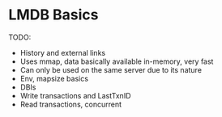 # LMDB Basics


TODO:

- History and external links
- Uses mmap, data basically available in-memory, very fast
- Can only be used on the same server due to its nature
- Env, mapsize basics
- DBIs
- Write transactions and LastTxnID
- Read transactions, concurrent




